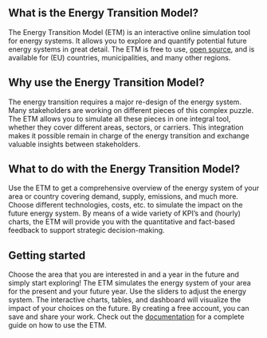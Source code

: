 ## What is the Energy Transition Model?
The Energy Transition Model (ETM) is an interactive online simulation tool for energy systems. It allows you to explore and quantify potential future energy systems in great detail. The ETM is free to use, [open source](/development), and is available for (EU) countries, municipalities, and many other regions.

## Why use the Energy Transition Model?
The energy transition requires a major re-design of the energy system. Many stakeholders are working on different pieces of this complex puzzle. The ETM allows you to simulate all these pieces in one integral tool, whether they cover different areas, sectors, or carriers. This integration makes it possible remain in charge of the energy transition and exchange valuable insights between stakeholders.

## What to do with the Energy Transition Model?
Use the ETM to get a comprehensive overview of the energy system of your area or country covering demand, supply, emissions, and much more. Choose different technologies, costs, etc. to simulate the impact on the future energy system. By means of a wide variety of KPI’s and (hourly) charts, the ETM will provide you with the quantitative and fact-based feedback to support strategic decision-making.

## Getting started
Choose the area that you are interested in and a year in the future and simply start exploring! The ETM simulates the energy system of your area for the present and your future year. Use the sliders to adjust the energy system. The interactive charts, tables, and dashboard will visualize the impact of your choices on the future. By creating a free account, you can save and share your work. Check out the [documentation](https://docs.energytransitionmodel.com/main/starting-or-exploring) for a complete guide on how to use the ETM.
